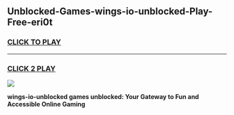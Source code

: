 
## Unblocked-Games-wings-io-unblocked-Play-Free-eri0t
<h3>
<a href="https://premium76.site?title=wings-io-unblocked&ref=20M">CLICK TO PLAY</a></h3>
<hr>

<h3>
<a href="https://premium76.site?title=wings-io-unblocked&ref=20M">CLICK 2 PLAY</a>
  
</h3>

<a href="https://premium76.site?title=wings-io-unblocked&ref=19M"><img src="https://clearcache.store/games.png"></a>


**wings-io-unblocked games unblocked: Your Gateway to Fun and Accessible Online Gaming**
